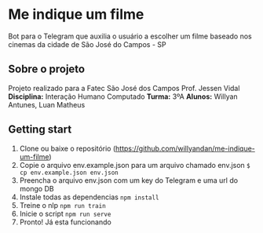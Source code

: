 ﻿# Me indique um filme

Bot para o Telegram que auxilia o usuário a escolher um filme baseado nos cinemas da cidade de São José do Campos - SP

## Sobre o projeto

Projeto realizado para a Fatec São José dos Campos Prof. Jessen Vidal 
**Disciplina:** Interação Humano Computado
**Turma:** 3ºA
**Alunos:** Willyan Antunes, Luan Matheus

## Getting start

 1. Clone ou baixe o repositório (https://github.com/willyandan/me-indique-um-filme)
 2. Copie o arquivo env.example.json para um arquivo chamado env.json 
`$ cp env.example.json env.json `
 3. Preencha o arquivo env.json com um key do Telegram e uma url do mongo DB
 4. Instale todas as dependencias
`npm install`
 5. Treine o nlp
`npm run train`
 6. Inicie o script
`npm run serve`
 7. Pronto! Já esta funcionando
 
